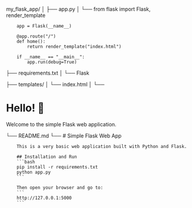 my_flask_app/
│
├── app.py
│   └──
        from flask import Flask, render_template

        app = Flask(__name__)

        @app.route("/")
        def home():
            return render_template("index.html")

        if __name__ == "__main__":
            app.run(debug=True)

├── requirements.txt
│   └──
        Flask

├── templates/
│   └── index.html
│       └──
            <!DOCTYPE html>
            <html lang="en">
            <head>
                <meta charset="UTF-8">
                <title>Simple Web App</title>
            </head>
            <body>
                <h1>Hello! 👋</h1>
                <p>Welcome to the simple Flask web application.</p>
            </body>
            </html>

└── README.md
    └──
        # Simple Flask Web App

        This is a very basic web application built with Python and Flask.

        ## Installation and Run
        ```bash
        pip install -r requirements.txt
        python app.py
        ```

        Then open your browser and go to:
        ```
        http://127.0.0.1:5000
        ```
